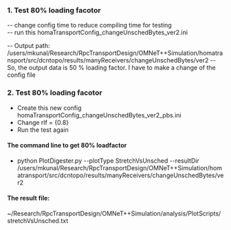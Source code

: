 ### 1. Test 80% loading facotor   
  -- change config time to reduce compiling time for testing  
  -- run this homaTransportConfig_changeUnschedBytes_ver2.ini 
  
  -- Output path: /users/mkunal/Research/RpcTransportDesign/OMNeT++Simulation/homatransport/src/dcntopo/results/manyReceivers/changeUnschedBytes/ver2
  -- So, the output data is 50 % loading factor. I have to make a change of the config file 

### 2. Test 80% loading facotor 
  - Create this new config  
    homaTransportConfig_changeUnschedBytes_ver2_pbs.ini
  - Change rlf = {0.8}
  - Run the test again
  #### The command line to get 80% loadfactor
  - python PlotDigester.py --plotType StretchVsUnsched --resultDir /users/mkunal/Research/RpcTransportDesign/OMNeT++Simulation/homatransport/src/dcntopo/results/manyReceivers/changeUnschedBytes/ver2  
  #### The result file: 
  ~/Research/RpcTransportDesign/OMNeT++Simulation/analysis/PlotScripts/stretchVsUnsched.txt
  
  
 
